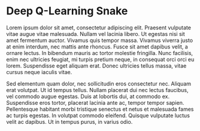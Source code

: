 # Deep Q-Learning Snake
Lorem ipsum dolor sit amet, consectetur adipiscing elit. Praesent vulputate vitae augue vitae malesuada. Nullam vel lacinia libero. Ut egestas nisi sit amet fermentum auctor. Vivamus quis tempor massa. Vivamus viverra justo at enim interdum, nec mattis ante rhoncus. Fusce sit amet dapibus velit, a ornare lectus. In bibendum mauris ac tortor molestie fringilla. Nunc facilisis, enim nec ultricies feugiat, mi turpis pretium neque, in consequat orci orci eu lorem. Suspendisse eget aliquam erat. Donec ultricies tellus massa, vitae cursus neque iaculis vitae.

Sed elementum quam dolor, nec sollicitudin eros consectetur nec. Aliquam erat volutpat. Ut id tempus tellus. Nullam placerat dui nec lectus faucibus, vel commodo augue egestas. Duis at lobortis dui, at commodo ex. Suspendisse eros tortor, placerat lacinia ante ac, tempor tempor sapien. Pellentesque habitant morbi tristique senectus et netus et malesuada fames ac turpis egestas. In volutpat commodo eleifend. Quisque vulputate luctus velit ac dapibus. Ut in tempus purus, in varius odio.